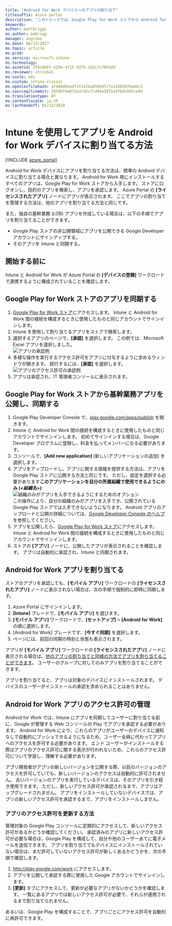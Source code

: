 ```yaml
---
title: "Android for Work デバイスへのアプリの割り当て"
titlesuffix: Azure portal
description: "このトピックでは、Google Play for Work ストアから Android for Work デバイスにアプリを同期してから割り当てます。\""
keywords: 
author: mattbriggs
ms.author: mabrigg
manager: angrobe
ms.date: 06/13/2017
ms.topic: article
ms.prod: 
ms.service: microsoft-intune
ms.technology: 
ms.assetid: 2f6c06bf-e29a-4715-937b-1d2c7cf663d4
ms.reviewer: chrisbal
ms.suite: ems
ms.custom: intune-classic
ms.openlocfilehash: af468d0eadf1fa12ba0566d7cfa1269207dab6c1
ms.sourcegitcommit: 2459bfda07a2afd2cfcd94a1972a3fb2e565ce8d
ms.translationtype: HT
ms.contentlocale: ja-JP
ms.lasthandoff: 01/22/2018
---
```

# <a name="how-to-assign-apps-to-android-for-work-devices-with-intune"></a>Intune を使用してアプリを Android for Work デバイスに割り当てる方法

[!INCLUDE [azure_portal](./includes/azure_portal.md)]

Android for Work デバイスにアプリを割り当てる方法は、標準の Android デバイスに割り当てる場合と異なります。 Android for Work 用にインストールするすべてのアプリは、Google Play for Work ストアから入手します。 ストアにログオンし、目的のアプリを検索し、アプリを承認します。
Azure Portal の **[ライセンスされたアプリ]** ノードにアプリが表示されます。 ここでアプリの割り当てを管理する方法は、他のアプリを割り当てる方法と同じです。

また、独自の基幹業務 (LOB) アプリを作成している場合は、以下の手順でアプリを割り当てることができます。
- Google Play ストアの非公開領域にアプリを公開できる Google Developer アカウントにサインアップする。
- そのアプリを Intune と同期する。

## <a name="before-you-start"></a>開始する前に

Intune と Android for Work が Azure Portal の **[デバイスの登録]** ワークロードで連携するように構成されていることを確認します。

## <a name="synchronize-an-app-from-the-google-play-for-work-store"></a>Google Play for Work ストアのアプリを同期する

1. [Google Play for Work ストア](https://play.google.com/work)にアクセスします。 Intune と Android for Work 間の接続を構成するときに使用したものと同じアカウントでサインインします。
2. Intune を使用して割り当てるアプリをストアで検索します。
3. 選択するアプリのページで、**[承認]** を選択します。 この例では、Microsoft Excel アプリを選択しました。<br>
  ![アプリの承認例](media/approve.png)
4. 多様な操作を実行するアクセス許可をアプリに付与するように求めるウィンドウが開きます。 続行するには、**[承認]** を選択します。<br>
  ![アプリのアクセス許可の承認例](media/approve-app-permissions.png)
5. アプリは承認され、IT 管理者コンソールに表示されます。

## <a name="publish-then-synchronize-a-line-of-business-app-from-the-google-play-for-work-store"></a>Google Play for Work ストアから基幹業務アプリを公開し、同期する

1. Google Play Developer Console で、[play.google.com/apps/publish](https://play.google.com/apps/publish) を開きます。
2. Intune と Android for Work 間の接続を構成するときに使用したものと同じアカウントでサインインします。 初めてサインインする場合は、Google Developer プログラムに登録し、料金を払ってメンバーになる必要があります。
3. コンソールで、**[Add new application]** (新しいアプリケーションの追加) を選択します。
4. アプリをアップロードし、アプリに関する情報を提供する方法は、アプリを Google Play ストアに公開する方法と同じです。 ただし、設定を選択する必要があります**このアプリケーションを自分の所属組織で使用できるようにのみ (<*組織名*>)**:<br>
  ![組織のみがアプリを入手できるようにするためのオプション](media/restrict.png)<br>
この操作により、自分の組織のみがアプリを入手でき、公開されている Google Play ストアでは入手できないようになります。
Android アプリのアップロードと公開の詳細については、[Google Developer Console のヘルプ](https://support.google.com/googleplay/android-developer/answer/113469)を参照してください。
5. アプリを公開したら、[Google Play for Work ストア](https://play.google.com/work)にアクセスします。 Intune と Android for Work 間の接続を構成するときに使用したものと同じアカウントでサインインします。
6. ストアの **[アプリ]** ノードに、公開したアプリが表示されることを確認します。 アプリは自動的に承認され、Intune と同期されます。

## <a name="assign-an-android-for-work-app"></a>Android for Work アプリを割り当てる

ストアのアプリを承認しても、**[モバイル アプリ]** ワークロードの **[ライセンスされたアプリ]** ノードに表示されない場合は、次の手順で強制的に即時に同期します。

1. Azure Portal にサインインします。
2. **[Intune]** ブレードで、**[モバイル アプリ]** を選びます。
3. **[モバイル アプリ]** ワークロードで、**[セットアップ]** > **[Android for Work]** の順に選択します。
4. [Android for Work] ブレードです、**[今すぐ同期]** を選択します。
5. ページには、前回の同期の時刻と状態も表示されます。

アプリが **[モバイル アプリ]** ワークロードの **[ライセンスされたアプリ]** ノードに表示される場合は、[他のアプリの割り当てと同様の方法でアプリを割り当てることができます](/intune-azure/manage-apps/deploy-apps)。 ユーザーのグループに対してのみアプリを割り当てることができます。

アプリを割り当てると、アプリは対象のデバイスにインストールされます。 デバイスのユーザーがインストールの承認を求められることはありません。

## <a name="manage-android-for-work-app-permissions"></a>Android for Work アプリのアクセス許可の管理
Android for Work では、Intune にアプリを同期してユーザーに割り当てる前に、Google が管理する Web コンソールの Play でアプリを承認する必要があります。  Android for Work により、これらのアプリがユーザーのデバイスに通知なしで自動的にプッシュできるようになるため、ユーザー全員に代わってアプリへのアクセスを許可する必要があります。  エンド ユーザーがインストールする際はアプリのアクセス許可に関する表示が行われないため、これらのアクセス許可について学習し、理解する必要があります。

アプリ開発者がアプリの新しいバージョンを公開する際、以前のバージョンのアクセスを許可していても、新しいバージョンのアクセスは自動的に許可されません。 古いバージョンのアプリを実行しているデバイスは、そのアプリを引き続き使用できます。 ただし、新しいアクセス許可が承認されるまで、アプリはアップグレードされません。 アプリをインストールしていないデバイスでは、アプリの新しいアクセス許可を承認するまで、アプリをインストールしません。

### <a name="how-to-update-app-permissions"></a>アプリのアクセス許可を更新する方法

管理対象の Google Play コンソールに定期的にアクセスして、新しいアクセス許可があるかどうか確認してください。 承認済みのアプリに新しいアクセス許可が必要な場合は、Google Play を構成して、自分や他のユーザーあてに電子メールを送信できます。 アプリを割り当ててもデバイスにインストールされていない場合は、まだ許可していないアクセス許可が新しくあるかどうかを、次の手順で確認します。

1. http://play.google.com/work にアクセスします。
2. アプリを公開して承認する際に使用した Google アカウントでサインインします。
3. **[更新]** タブにアクセスして、更新が必要なアプリがないかどうかを確認します。  一覧にあるアプリでは新しいアクセス許可が必要で、それらが適用されるまで割り当てられません。  

あるいは、Google Play を構成することで、アプリごとにアクセス許可を自動的に再許可できます。 



